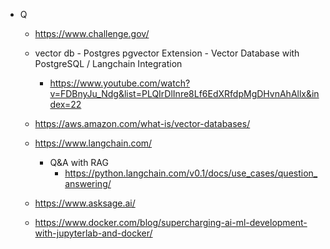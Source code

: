 - Q
    -  https://www.challenge.gov/
    -  vector db
      - Postgres pgvector Extension - Vector Database with PostgreSQL / Langchain Integration
         - https://www.youtube.com/watch?v=FDBnyJu_Ndg&list=PLQIrDlInre8Lf6EdXRfdpMgDHvnAhAllx&index=22  
    - https://aws.amazon.com/what-is/vector-databases/       
    - https://www.langchain.com/
      - Q&A with RAG
        - https://python.langchain.com/v0.1/docs/use_cases/question_answering/      
    - https://www.asksage.ai/
 
    - https://www.docker.com/blog/supercharging-ai-ml-development-with-jupyterlab-and-docker/
